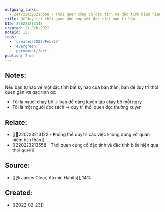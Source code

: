 ```yaml
---
outgoing_links:
  - Zet/220223213558 - Thói quen củng cố đặc tính và đặc tính biểu hiện qua thói quen
title: Dễ duy trì thói quen phù hợp với đặc tính bạn tự hào
UID: 220223213345
created: 23-Feb-2022
noteid: 121
tags:
  - 'created/2022/Feb/23'
  - 'evergreen'
  - 'permanent/fact'
publish: True
---
```

## Notes:
Nếu bạn tự hào về một đặc tính bất kỳ nào của bản thân, bạn dễ duy trì thói quen gắn với đặc tính đó:

- Tôi là người chạy bộ -> bạn dễ dàng luyện tập chạy bộ mỗi ngày
- Tôi là một người đọc sách -> duy trì thói quen đọc thường xuyên

## Relate:
- [[💬220223213122 - Không thể duy trì các việc không đúng với quan niệm bản thân]]
- [[220223213558 - Thói quen củng cố đặc tính và đặc tính biểu hiện qua thói quen]]

## Source:
- [[@ James Clear, Atomic Habits]], 14%




## Created:
- [[2022-02-23]]
